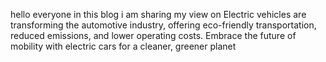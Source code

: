 hello everyone in this blog i am sharing my view on Electric vehicles are transforming the automotive industry, offering eco-friendly transportation, reduced emissions, and lower operating costs. Embrace the future of mobility with electric cars for a cleaner, greener planet
